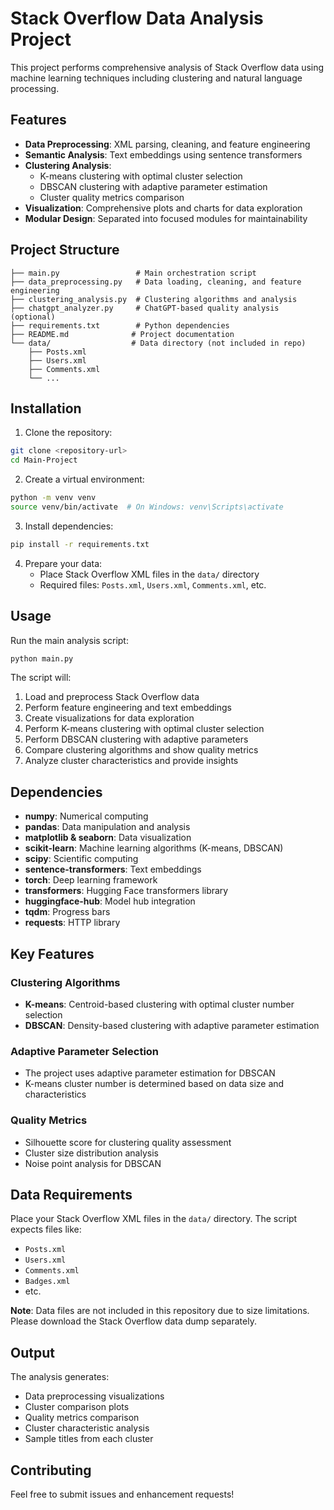 # Stack Overflow Data Analysis Project

This project performs comprehensive analysis of Stack Overflow data using machine learning techniques including clustering and natural language processing.

## Features

- **Data Preprocessing**: XML parsing, cleaning, and feature engineering
- **Semantic Analysis**: Text embeddings using sentence transformers
- **Clustering Analysis**: 
  - K-means clustering with optimal cluster selection
  - DBSCAN clustering with adaptive parameter estimation
  - Cluster quality metrics comparison
- **Visualization**: Comprehensive plots and charts for data exploration
- **Modular Design**: Separated into focused modules for maintainability

## Project Structure

```
├── main.py                 # Main orchestration script
├── data_preprocessing.py   # Data loading, cleaning, and feature engineering
├── clustering_analysis.py  # Clustering algorithms and analysis
├── chatgpt_analyzer.py     # ChatGPT-based quality analysis (optional)
├── requirements.txt        # Python dependencies
├── README.md              # Project documentation
└── data/                  # Data directory (not included in repo)
    ├── Posts.xml
    ├── Users.xml
    ├── Comments.xml
    └── ...
```

## Installation

1. Clone the repository:
```bash
git clone <repository-url>
cd Main-Project
```

2. Create a virtual environment:
```bash
python -m venv venv
source venv/bin/activate  # On Windows: venv\Scripts\activate
```

3. Install dependencies:
```bash
pip install -r requirements.txt
```

4. Prepare your data:
   - Place Stack Overflow XML files in the `data/` directory
   - Required files: `Posts.xml`, `Users.xml`, `Comments.xml`, etc.

## Usage

Run the main analysis script:
```bash
python main.py
```

The script will:
1. Load and preprocess Stack Overflow data
2. Perform feature engineering and text embeddings
3. Create visualizations for data exploration
4. Perform K-means clustering with optimal cluster selection
5. Perform DBSCAN clustering with adaptive parameters
6. Compare clustering algorithms and show quality metrics
7. Analyze cluster characteristics and provide insights

## Dependencies

- **numpy**: Numerical computing
- **pandas**: Data manipulation and analysis
- **matplotlib & seaborn**: Data visualization
- **scikit-learn**: Machine learning algorithms (K-means, DBSCAN)
- **scipy**: Scientific computing
- **sentence-transformers**: Text embeddings
- **torch**: Deep learning framework
- **transformers**: Hugging Face transformers library
- **huggingface-hub**: Model hub integration
- **tqdm**: Progress bars
- **requests**: HTTP library

## Key Features

### Clustering Algorithms
- **K-means**: Centroid-based clustering with optimal cluster number selection
- **DBSCAN**: Density-based clustering with adaptive parameter estimation

### Adaptive Parameter Selection
- The project uses adaptive parameter estimation for DBSCAN
- K-means cluster number is determined based on data size and characteristics

### Quality Metrics
- Silhouette score for clustering quality assessment
- Cluster size distribution analysis
- Noise point analysis for DBSCAN

## Data Requirements

Place your Stack Overflow XML files in the `data/` directory. The script expects files like:
- `Posts.xml`
- `Users.xml`
- `Comments.xml`
- `Badges.xml`
- etc.

**Note**: Data files are not included in this repository due to size limitations. Please download the Stack Overflow data dump separately.

## Output

The analysis generates:
- Data preprocessing visualizations
- Cluster comparison plots
- Quality metrics comparison
- Cluster characteristic analysis
- Sample titles from each cluster

## Contributing

Feel free to submit issues and enhancement requests!
